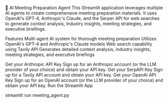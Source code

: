 📝 AI Meeting Preparation Agent
This Streamlit application leverages multiple AI agents to create comprehensive meeting preparation materials. It uses OpenAI's GPT-4, Anthropic's Claude, and the Serper API for web searches to generate context analysis, industry insights, meeting strategies, and executive briefings.

Features
Multi-agent AI system for thorough meeting preparation
Utilizes OpenAI's GPT-4 and Anthropic's Claude models
Web search capability using Tavily API
Generates detailed context analysis, industry insights, meeting strategies, and executive briefings

Get your Anthropic API Key
Sign up for an Anthropic account (or the LLM provider of your choice) and obtain your API key.
Get your SerpAPI Key
Sign up for a Tavily API account and obtain your API key.
Get your OpenAI API Key
Sign up for an OpenAI account (or the LLM provider of your choice) and obtain your API key.
Run the Streamlit App

streamlit run meeting_agent.py
